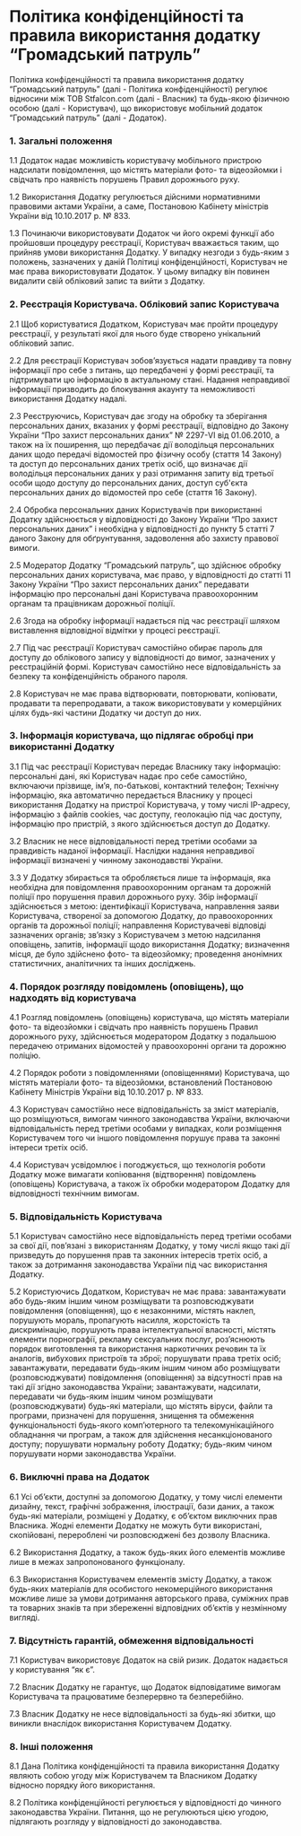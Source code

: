 # Політика конфіденційності та правила використання додатку “Громадський патруль”

 Політика конфіденційності та правила використання додатку “Громадський патруль” (далі - Політика конфіденційності) регулює відносини між ТОВ Stfalcon.com (далі - Власник) та будь-якою фізичною особою (далі - Користувач), що використовує мобільний додаток “Громадський патруль” (далі - Додаток).
### 1. Загальні положення
1.1 Додаток надає можливість користувачу мобільного пристрою надсилати повідомлення, що містять матеріали фото- та відеозйомки і свідчать про наявність порушень Правил дорожнього руху.

1.2 Використання Додатку регулюється дійсними нормативними правовими актами України, а саме, Постановою Кабінету міністрів України від 10.10.2017 р. № 833.

1.3 Починаючи використовувати Додаток чи його окремі функції або пройшовши процедуру реєстрації, Користувач вважається таким, що прийняв умови використання Додатку. У випадку незгоди з будь-яким з положень, зазначених у даній Політиці конфіденційності, Користувач не має права використовувати Додаток. У цьому випадку він повинен видалити свій обліковий запис та вийти з Додатку. 
### 2. Реєстрація Користувача. Обліковий запис Користувача
2.1 Щоб користуватися Додатком, Користувач має пройти процедуру реєстрації, у результаті якої для нього буде створено унікальний обліковий запис.

2.2 Для реєстрації Користувач зобов’язується  надати правдиву та повну інформації про себе з питань, що передбачені у формі реєстрації, та підтримувати цю інформацію в актуальному стані. Надання неправдивої інформації призводить до блокування акаунту та неможливості використання Додатку надалі.

2.3 Реєструючись, Користувач дає згоду на обробку та зберігання персональних даних, вказаних у формі реєстрації, відповідно до Закону України “Про захист персональних даних” № 2297-VI від 01.06.2010, а також на їх поширення, що передбачає дії володільця персональних даних щодо передачі відомостей про фізичну особу (стаття 14 Закону) та доступ до персональних даних третіх осіб, що визначає дії володільця персональних даних у разі отримання запиту від третьої особи щодо доступу до персональних даних, доступ суб'єкта персональних даних до відомостей про себе (стаття 16 Закону).

2.4 Обробка персональних даних Користувачів при використанні Додатку здійснюється у відповідності до  Закону України “Про захист персональних даних” і необхідна у відповідності до пункту 5 статті 7 даного Закону для обґрунтування, задоволення або захисту правової вимоги.

2.5 Модератор Додатку “Громадський патруль”, що здійснює обробку персональних даних користувача, має право, у відповідності до статті 11 Закону України “Про захист персональних даних” передавати інформацію про персональні дані Користувача правоохоронним органам та працівникам дорожньої поліції.  

2.6 Згода на обробку інформації надається під час реєстрації шляхом виставлення відповідної відмітки у процесі реєстрації.

2.7 Під час реєстрації Користувач самостійно обирає пароль для доступу до облікового запису у відповідності до вимог, зазначених у реєстраційній формі. Користувач самостійно несе відповідальність за безпеку та конфіденційність обраного пароля.

2.8 Користувач не має права відтворювати, повторювати, копіювати, продавати та перепродавати, а також використовувати у комерційних цілях будь-які частини Додатку чи доступ до них.
### 3. Інформація користувача, що підлягає обробці при використанні Додатку
3.1  Під час реєстрації Користувач передає Власнику таку інформацію: 
персональні дані, які Користувач надає про себе самостійно, включаючи прізвище, ім’я, по-батькові, контактний телефон;
Технічну інформацію, яка автоматично передається Власнику у процесі використання Додатку на пристрої Користувача, у тому числі IP-адресу, інформацію з файлів cookies, час доступу, геолокацію під час доступу, інформацію про пристрій, з якого здійснюється доступ до Додатку.

3.2 Власник не несе відповідальності перед третіми особами за правдивість наданої інформації. Наслідки надання неправдивої інформації визначені у чинному законодавстві України.

3.3 У Додатку збирається та обробляється лише та інформація, яка необхідна для повідомлення правоохоронним органам та дорожній поліції про порушення правил дорожнього руху. Збір інформації здійснюється з метою:
 ідентифікації Користувача, направлення заяви Користувача, створеної за допомогою Додатку, до правоохоронних органів та дорожньої поліції;
направлення Користувачеві відповіді зазначених органів; 
зв’язку з Користувачем з метою надсилання оповіщень, запитів, інформації щодо використання Додатку;
визначення місця, де було здійснено фото- та відеозйомку;
проведення анонімних статистичних, аналітичних та інших досліджень.
### 4. Порядок розгляду повідомлень (оповіщень), що надходять від  користувача
4.1 Розгляд повідомлень (оповіщень) користувача, що містять матеріали фото- та відеозйомки і свідчать про наявність порушень Правил дорожнього руху, здійснюється модератором Додатку з подальшою передачею отриманих відомостей у правоохоронні органи та дорожню поліцію.

4.2 Порядок роботи з повідомленнями (оповіщеннями) Користувача, що містять матеріали  фото- та відеозйомки, встановлений Постановою Кабінету Міністрів України від 10.10.2017 р. № 833.

4.3 Користувач самостійно несе відповідальність за зміст матеріалів, що розміщуються, вимогам чинного законодавства України, включаючи відповідальність перед третіми особами у випадках, коли розміщення Користувачем того чи іншого повідомлення порушує права та законні інтереси третіх осіб.

4.4 Користувач усвідомлює і погоджується, що технологія роботи Додатку може вимагати копіювання (відтворення) повідомлень (оповіщень) Користувача, а також їх обробки модератором Додатку для відповідності технічним вимогам.
### 5. Відповідальність Користувача
5.1 Користувач самостійно несе відповідальність перед третіми особами за свої дії, пов’язані з використанням Додатку, у тому числі якщо такі дії призведуть до порушення прав та законних інтересів третіх осіб, а також за дотримання законодавства України під час використання Додатку.

5.2 Користуючись Додатком, Користувач не має права: 
завантажувати або будь-яким іншим чином розміщувати та розповсюджувати повідомлення (оповіщення), що є незаконними, містять наклеп, порушують мораль, пропагують насилля, жорстокість та дискримінацію,  порушують права інтелектуальної власності, містять елементи порнографії, рекламу сексуальних послуг, роз’яснюють порядок виготовлення та використання наркотичних речовин та їх аналогів, вибухових пристроїв та зброї;
порушувати права третіх осіб;
завантажувати, передавати будь-яким іншим чином або розміщувати (розповсюджувати) повідомлення (оповіщення) за відсутності прав на такі дії згідно законодавства України;
завантажувати, надсилати, передавати чи будь-яким іншим чином розміщувати (розповсюджувати) будь-які матеріали, що містять віруси, файли та програми, призначені для порушення, знищення та обмеження функціональності будь-якого комп’ютерного та телекомунікаційного обладнання чи програм, а також для здійснення несанкціонованого доступу;
порушувати нормальну роботу Додатку;
будь-яким чином порушувати норми законодавства України.
### 6. Виключні права на Додаток
6.1  Усі об’єкти, доступні за допомогою Додатку, у тому числі елементи дизайну, текст, графічні зображення, ілюстрації, бази даних, а також будь-які матеріали, розміщені у Додатку, є об’єктом виключних прав Власника. Жодні елементи Додатку не можуть бути використані, скопійовані, перероблені чи розповсюджені без дозволу Власника.

6.2 Використання Додатку, а також будь-яких його елементів можливе лише в межах запропонованого функціоналу.  

6.3 Використання Користувачем елементів змісту Додатку, а також будь-яких матеріалів для особистого некомерційного використання можливе лише за умови дотримання авторського права, суміжних прав та товарних знаків та при збереженні відповідних об’єктів у незмінному вигляді.
### 7. Відсутність гарантій, обмеження відповідальності
7.1 Користувач використовує Додаток на свій ризик. Додаток надається у користування “як є”. 

7.2 Власник Додатку не гарантує, що Додаток відповідатиме вимогам Користувача та працюватиме безперервно та безперебійно.

7.3 Власник Додатку не несе відповідальності за будь-які збитки, що виникли внаслідок використання Користувачем Додатку.
### 8. Інші положення
8.1 Дана Політика конфіденційності та правила використання Додатку являють собою угоду між Користувачем та Власником Додатку відносно порядку його використання.

8.2 Політика конфіденційності регулюється у відповідності до чинного законодавства України. Питання, що не регулюються цією угодою, підлягають розгляду у відповідності до законодавства.
